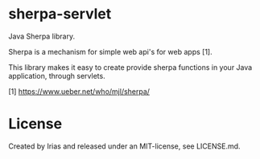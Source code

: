 # sherpa-servlet

Java Sherpa library.

Sherpa is a mechanism for simple web api's for web apps [1].

This library makes it easy to create provide sherpa functions in
your Java application, through servlets.

[1] https://www.ueber.net/who/mjl/sherpa/


# License

Created by Irias and released under an MIT-license, see LICENSE.md.

